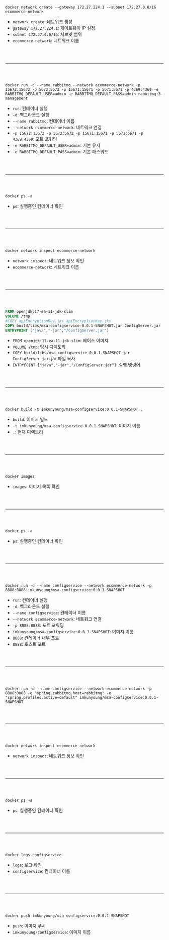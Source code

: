 

```shell
docker network create --gateway 172.27.224.1 --subnet 172.27.0.0/16 ecommerce-network
```

- ``network create``: 네트워크 생성
- ``gateway 172.27.224.1``: 게이트웨이 IP 설정
- ``subnet 172.27.0.0/16``: 서브넷 범위
- ``ecommerce-network``: 네트워크 이름



<br/>
<br/>

---

<br/>
<br/>


```shell
docker run -d --name rabbitmq --network ecommerce-network -p 15672:15672 -p 5672:5672 -p 15671:15671 -p 5671:5671 -p 4369:4369 -e RABBITMQ_DEFAULT_USER=admin -e RABBITMQ_DEFAULT_PASS=admin rabbitmq:3-management
```

- ``run``: 컨테이너 실행
- ``-d``: 백그라운드 실행
- ``--name rabbitmq``: 컨테이너 이름
- ``--network ecommerce-network``: 네트워크 연결
- ``-p 15672:15672 -p 5672:5672 -p 15671:15671 -p 5671:5671 -p 4369:4369``: 포트 포워딩
- ``-e RABBITMQ_DEFAULT_USER=admin``: 기본 유저
- ``-e RABBITMQ_DEFAULT_PASS=admin``: 기본 패스워드

<br/>
<br/>

---

<br/>
<br/>

```shell
docker ps -a
```

- ``ps``: 실행중인 컨테이너 확인

<br/>
<br/>

---

<br/>
<br/>

```shell
docker network inspect ecommerce-network
```

- ``network inspect``: 네트워크 정보 확인
- ``ecommerce-network``: 네트워크 이름



<br/>
<br/>

---

<br/>
<br/>

```dockerfile
FROM openjdk:17-ea-11-jdk-slim
VOLUME /tmp
#COPY apiEncryptionKey.jks apiEncryptionKey.jks
COPY build/libs/msa-configservice-0.0.1-SNAPSHOT.jar ConfigServer.jar
ENTRYPOINT ["java","-jar","/ConfigServer.jar"]
```

- ``FROM openjdk:17-ea-11-jdk-slim``: 베이스 이미지
- ``VOLUME /tmp``: 임시 디렉토리
- ``COPY build/libs/msa-configservice-0.0.1-SNAPSHOT.jar ConfigServer.jar``: jar 파일 복사
- ``ENTRYPOINT ["java","-jar","/ConfigServer.jar"]``: 실행 명령어


<br/>
<br/>

---

<br/>
<br/>

```shell
docker build -t imkunyoung/msa-configservice:0.0.1-SNAPSHOT .
```

- ``build``: 이미지 빌드
- ``-t imkunyoung/msa-configservice-0.0.1-SNAPSHOT``: 이미지 이름
- ``.``: 현재 디렉토리


<br/>
<br/>

---

<br/>
<br/>

```shell
docker images
```

- ``images``: 이미지 목록 확인


<br/>
<br/>

---

<br/>
<br/>

```shell
docker ps -a
```

- ``ps``: 실행중인 컨테이너 확인



<br/>
<br/>

---

<br/>
<br/>

```shell
docker run -d --name configservice --network ecommerce-network -p 8888:8888 imkunyoung/msa-configservice:0.0.1-SNAPSHOT
```

- ``run``: 컨테이너 실행
- ``-d``: 백그라운드 실행
- ``--name configservice``: 컨테이너 이름
- ``--network ecommerce-network``: 네트워크 연결
- ``-p 8888:8888``: 포트 포워딩
- ``imkunyoung/msa-configservice:0.0.1-SNAPSHOT``: 이미지 이름
- ``8888``: 컨테이너 내부 포트
- ``8888``: 호스트 포트


<br/>
<br/>

---

<br/>
<br/>

```shell
docker run -d --name configservice --network ecommerce-network -p 8888:8888 -e "spring.rabbitmq.host=rabbitmq" -e "spring.profiles.active=default" imkunyoung/msa-configservice:0.0.1-SNAPSHOT
```




<br/>
<br/>

---

<br/>
<br/>

```shell
docker network inspect ecommerce-network
```

- ``network inspect``: 네트워크 정보 확인


<br/>
<br/>

---

<br/>
<br/>

```shell
docker ps -a
```

- ``ps``: 실행중인 컨테이너 확인



<br/>
<br/>

---

<br/>
<br/>

```shell
docker logs configservice
```

- ``logs``: 로그 확인
- ``configservice``: 컨테이너 이름


<br/>
<br/>

---

<br/>
<br/>


```shell
docker push imkunyoung/msa-configservice:0.0.1-SNAPSHOT
```

- `push`: 이미지 푸시
- `imkunyoung/configservice`: 이미지 이름











